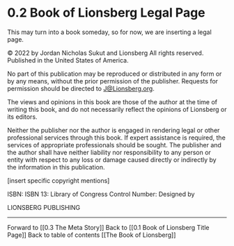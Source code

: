 # 0.2 Book of Lionsberg Legal Page
This may turn into a book someday, so for now, we are inserting a legal page. 

© 2022 by Jordan Nicholas Sukut and Lionsberg
All rights reserved.
Published in the United States of America.
 
No part of this publication may be reproduced or distributed in any form or by any means, without the prior permission of the publisher. Requests for permission should be directed to J@Lionsberg.org. 

The views and opinions in this book are those of the author at the time of writing this book, and do not necessarily reflect the opinions of Lionsberg or its editors.

Neither the publisher nor the author is engaged in rendering legal or other professional services through this book. If expert assistance is required, the services of appropriate professionals should be sought. The publisher and the author shall have neither liability nor responsibility to any person or entity with respect to any loss or damage caused directly or indirectly by the information in this publication.
 
[insert specific copyright mentions]

ISBN: 
ISBN 13: 
Library of Congress Control Number: 
Designed by 

LIONSBERG PUBLISHING 

___

Forward to [[0.3 The Meta Story]]
Back to [[0.1 Book of Lionsberg Title Page]]
Back to table of contents [[The Book of Lionsberg]]